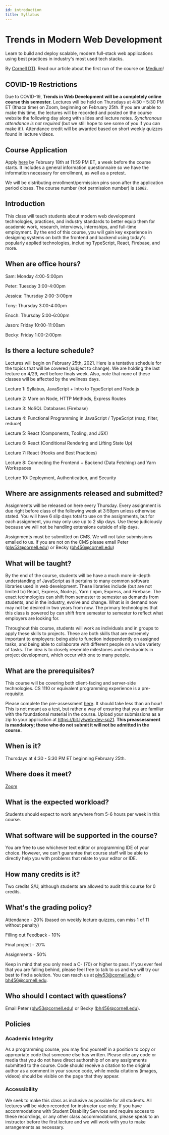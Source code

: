 ```yaml
---
id: introduction
title: Syllabus
---
```


# Trends in Modern Web Development

Learn to build and deploy scalable, modern full-stack web applications using best
practices in industry's most used tech stacks.

By [Cornell DTI](http://cornelldti.org/). Read our article about the first run of the course on [Medium](https://medium.com/cornell-design-tech-initiative/cornell-dti-trends-in-web-development-4cb5abc56776)!

## COVID-19 Restrictions

Due to COVID-19, **Trends in Web Development will be a completely online course this semester.** Lectures will be held on Thursdays at 4:30 - 5:30 PM ET (Ithaca time) on Zoom, beginning on February 25th. If you are unable to make this time, the lectures will be recorded and posted on the course website the following day along with slides and lecture notes. _Synchronous attendance is not required_ (but we still hope to see some of you if you can make it!). Attendance credit will be awarded based on short weekly quizzes found in lecture videos.

## Course Application

Apply [here](https://bit.ly/web-dev-sp21) by February 18th at 11:59 PM ET, a week before the course starts. It includes a general information questionnaire so we have the information necessary for enrollment, as well as a pretest.

We will be distributing enrollment/permission pins soon after the application period closes. The course number (not permission number) is `16062`.

## Introduction

This class will teach students about modern web development technologies, practices, and industry standards to better equip them for academic work, research, interviews, internships, and full-time employment. By the end of this course, you will gain
key experience in designing systems on both the frontend and backend using today's popularly applied technologies, including TypeScript, React, Firebase, and more.

## When are office hours?

Sam: Monday 4:00-5:00pm

Peter: Tuesday 3:00-4:00pm

Jessica: Thursday 2:00-3:00pm

Tony: Thursday 3:00-4:00pm

Enoch: Thursday 5:00-6:00pm

Jason: Friday 10:00-11:00am

Becky: Friday 1:00-2:00pm

## Is there a lecture schedule?

Lectures will begin on February 25th, 2021. Here is a tentative schedule for the topics that will be covered (subject to change). We are holding the last lecture on 4/29, well before finals week. Also, note that none of these classes will be affected by the wellness days.

Lecture 1: Syllabus, JavaScript + Intro to TypeScript and Node.js

Lecture 2: More on Node, HTTP Methods, Express Routes

Lecture 3: NoSQL Databases (Firebase)

Lecture 4: Functional Programming in JavaScript / TypeScript (map, filter, reduce)

Lecture 5: React (Components, Tooling, and JSX)

Lecture 6: React (Conditional Rendering and Lifting State Up)

Lecture 7: React (Hooks and Best Practices)

Lecture 8: Connecting the Frontend + Backend (Data Fetching) and Yarn Workspaces

Lecture 10: Deployment, Authentication, and Security

## Where are assignments released and submitted?

Assignments will be released on here every Thursday. Every assignment
is due right before class of the following week at 3:59pm unless otherwise stated. You will have 6 slip days total to use on
the assignments, but for each assignment, you may only use up to 2 slip days. Use these judiciously because we will not be handling extensions outside of slip days.

Assignments must be submitted on CMS. We will not take submissions emailed to us. If you are not on the CMS please email
Peter (plw53@cornell.edu) or Becky (bh456@cornell.edu)

## What will be taught?

By the end of the course, students will be have a much more in-depth understanding of JavaScript as it pertains to many common software libraries used in web development. These libraries include (but are not limited to) React, Express, Node.js, Yarn / npm, Express, and Firebase. The exact technologies can shift from semester to semester as demands from students, and in the industry, evolve and change. What is in demand now may not be desired in two years from now. The primary technologies that this class is powered by can shift from semester to semester to reflect what employers are looking for.

Throughout this course, students will work as individuals and in groups to apply these skills to projects. These are both skills that are extremely important to employers: being able to function independently on assigned tasks, and being able to collaborate with different people on a wide variety of tasks. The idea is to closely resemble milestones and checkpoints in project development, which occur with one to many people.

## What are the prerequisites?

This course will be covering both client-facing and server-side technologies. CS 1110 or equivalent programming experience is a pre-requisite.

Please complete the pre-assessment [here](/preassessment.zip). It should take less than an hour! This is not meant as a test, but rather a way of ensuring that you are familiar with the foundational material in the course. Upload your submissions as a zip to your application at https://bit.ly/web-dev-sp21. **This preassessment is mandatory; those who do not submit it will not be admitted in the course.**

## When is it?

Thursdays at 4:30 - 5:30 PM ET beginning February 25th.

## Where does it meet?

[Zoom](https://cornell.zoom.us/j/93354802016?pwd=NjNmQm1rdG9lRlJZclJYV2VhR2QyQT09)

## What is the expected workload?

Students should expect to work anywhere from 5-6 hours per week in this course.

## What software will be supported in the course?

You are free to use whichever text editor or programming IDE of your choice. However, we can't guarantee that course staff will be able to directly help you with problems that relate to your editor or IDE.

## How many credits is it?

Two credits S/U, although students are allowed to audit this course for 0 credits.

## What's the grading policy?

Attendance - 20% (based on weekly lecture quizzes, can miss 1 of 11 without penalty)

Filling out Feedback - 10%

Final project - 20%

Assignments - 50%

Keep in mind that you only need a C- (70) or higher to pass. If you ever feel that you are falling behind, please feel free to talk to us and we will try our best to find a solution. You can reach us at plw53@cornell.edu or bh456@cornell.edu.

## Who should I contact with questions?

Email Peter ([plw53@cornell.edu](mailto:plw53@cornell.edu)) or Becky ([bh456@cornell.edu](mailto:bh456@cornell.edu)).

## Policies

### Academic Integrity

As a programming course, you may find yourself in a position to copy or appropriate code that someone else has written. Please cite any code or media that you do not have direct authorship of on any assignments submitted to the course. Code should receive a citation to the original author as a comment in your source code, while media citations (images, videos) should be visible on the page that they appear.

### Accessibility

We seek to make this class as inclusive as possible for all students. All lectures will be video recorded for instructor use only. If you have accommodations with Student Disability Services and require access to these recordings, or any other class accommodations, please speak to an instructor before the first lecture and we will work with you to make arrangements as necessary.
